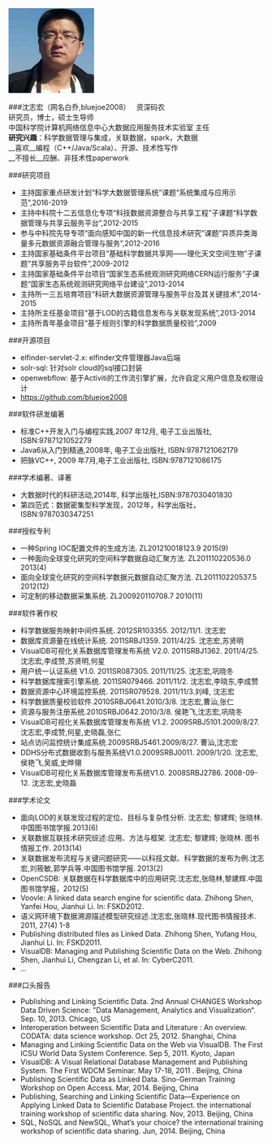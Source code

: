 ![](photo.png)

###沈志宏（网名白乔,bluejoe2008）  
资深码农  
研究员，博士，硕士生导师  
中国科学院计算机网络信息中心大数据应用服务技术实验室 主任  
__研究兴趣__：科学数据管理与集成，关联数据，spark，大数据  
__喜欢__编程（C++/Java/Scala）、开源、技术性写作  
__不擅长__应酬、非技术性paperwork

###研究项目

* 主持国家重点研发计划“科学大数据管理系统”课题“系统集成与应用示范”,2016-2019
* 主持中科院十二五信息化专项“科技数据资源整合与共享工程”子课题“科学数据管理与共享云服务平台”,2012-2015
* 参与中科院先导专项“面向感知中国的新一代信息技术研究”课题“异质异类海量多元数据资源融合管理与服务”,2012-2016
* 主持国家基础条件平台项目“基础科学数据共享网——理化天文空间生物”子课题“共享服务平台软件”,2009-2012
* 主持国家基础条件平台项目“国家生态系统观测研究网络CERN运行服务”子课题“国家生态系统观测研究网络平台建设”,2013-2014
* 主持所一三五培育项目“科研大数据资源管理与服务平台及其关键技术”,2014-2015
* 主持所主任基金项目“基于LOD的古籍信息发布与关联发现系统”,2013-2014
* 主持所青年基金项目“基于规则引擎的科学数据质量校验”,2009

###开源项目

* elfinder-servlet-2.x: elfinder文件管理器Java后端
* solr-sql: 针对solr cloud的sql接口封装
* openwebflow: 基于Activiti的工作流引擎扩展，允许自定义用户信息及权限设计
* <https://github.com/bluejoe2008>

###软件研发编著

* 标准C++开发入门与编程实践,2007 年12月, 电子工业出版社, ISBN:9787121052279
* Java6从入门到精通,2008年, 电子工业出版社, ISBN:9787121062179
* 把脉VC++, 2009 年7月,电子工业出版社, ISBN:9787121086175

###学术编著、译著

* 大数据时代的科研活动,2014年, 科学出版社,ISBN:9787030401830
* 第四范式：数据密集型科学发现，2012年，科学出版社，ISBN:9787030347251

###授权专利

* 一种Spring IOC配置文件的生成方法. ZL201210018123.9 2015(9)
* 一种面向全球变化研究的空间科学数据自动汇聚方法. ZL201110220536.0 2013(4)
* 面向全球变化研究的空间科学数据元数据自动汇聚方法. ZL201110220537.5 2012(12)
* 可定制的移动数据采集系统. ZL200920110708.7 2010(11)

###软件著作权

* 科学数据服务映射中间件系统. 2012SR103355. 2012/11/1. 沈志宏
* 数据库资源量在线统计系统. 2011SRBJ1359. 2011/4/25. 沈志宏,苏贤明
* VisualDB可视化关系数据库管理发布系统 V2.0. 2011SRBJ1362. 2011/4/25. 沈志宏,李成赞,苏贤明,何星
* 用户统一认证系统 V1.0. 2011SR087305. 2011/11/25. 沈志宏,巩晓冬
* 科学数据库搜索引擎系统. 2011SR079466. 2011/11/2. 沈志宏,李晓东,李成赞
* 数据资源中心环境监控系统. 2011SR079528. 2011/11/3.刘峰, 沈志宏
* 科学数据质量校验软件.2010SRBJ0641.2010/3/8. 沈志宏,曹汕,张仁
* 资源与服务注册系统.2010SRBJ0642.2010/3/8. 侯艳飞,沈志宏,巩晓冬
* VisualDB可视化关系数据库管理发布系统 V1.2. 2009SRBJ5101.2009/8/27. 沈志宏,李成赞,何星,史晓磊,张仁
* 站点访问监控统计集成系统.2009SRBJ5461.2009/8/27. 曹汕,沈志宏
* DDHS分布式数据收割与服务系统V1.0.2009SRBJ0011. 2009/1/20. 沈志宏,侯艳飞,吴威,史晔翎
* VisualDB可视化关系数据库管理发布系统V1.0. 2008SRBJ2786. 2008-09-12. 沈志宏,史晓磊

###学术论文

* 面向LOD的关联发现过程的定位、目标与复杂性分析. 沈志宏; 黎建辉; 张晓林. 中国图书馆学报.2013(6)
* 关联数据互联技术研究综述:应用、方法与框架. 沈志宏; 黎建辉; 张晓林. 图书情报工作. 2013(14)
* 关联数据发布流程与关键问题研究——以科技文献、科学数据的发布为例.沈志宏,刘筱敏,郭学兵等.中国图书馆学报. 2013(2)
* OpenCSDB: 关联数据在科学数据库中的应用研究.沈志宏,张晓林,黎建辉.中国图书馆学报，2012(5)
* Voovle: A linked data search engine for scientific data. Zhihong Shen, Yanfei Hou, Jianhui Li. In: FSKD2012.
* 语义网环境下数据溯源描述模型研究综述.沈志宏,张晓林.现代图书情报技术. 2011, 27(4) 1-8
* Publishing distributed files as Linked Data. Zhihong Shen, Yufang Hou, Jianhui Li. In: FSKD2011.
* VisualDB: Managing and Publishing Scientific Data on the Web. Zhihong Shen, Jianhui Li, Chengzan Li, et al. In: CyberC2011. 
* ...

###口头报告

* Publishing and Linking Scientific Data. 2nd Annual CHANGES Workshop Data Driven Science: "Data Management, Analytics and Visualization“. Sep. 10, 2013. Chicago, US
* Interoperation between Scientific Data and Literature : An overview. CODATA: data science workshop. Oct 25, 2012. Shanghai, China
* Managing and Linking Scientific Data on the Web via VisualDB. The First ICSU World Data System Conference. Sep 5, 2011. Kyoto, Japan
* VisualDB: A Visual Relational Database Management and Publishing System. The First WDCM Seminar. May 17-18, 2011 . Beijing, China
* Publishing Scientific Data as Linked Data. Sino-German Training Workshop on Open Access. Mar, 2014. Beijing, China
* Publishing, Searching and Linking Scientific Data—Experience on Applying Linked Data to Scientific Database Project. the international training workshop of scientific data sharing. Nov, 2013. Beijing, China
* SQL, NoSQL and NewSQL, What’s your choice? the international training workshop of scientific data sharing. Jun, 2014. Beijing, China

